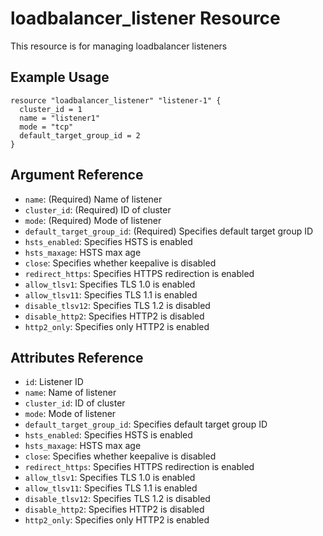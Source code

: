 # loadbalancer_listener Resource

This resource is for managing loadbalancer listeners

## Example Usage

```hcl
resource "loadbalancer_listener" "listener-1" {
  cluster_id = 1
  name = "listener1"
  mode = "tcp"
  default_target_group_id = 2
}
```

## Argument Reference

- `name`: (Required) Name of listener
- `cluster_id`: (Required) ID of cluster
- `mode`: (Required) Mode of listener
- `default_target_group_id`: (Required) Specifies default target group ID
- `hsts_enabled`: Specifies HSTS is enabled
- `hsts_maxage`: HSTS max age
- `close`: Specifies whether keepalive is disabled
- `redirect_https`: Specifies HTTPS redirection is enabled
- `allow_tlsv1`: Specifies TLS 1.0 is enabled
- `allow_tlsv11`: Specifies TLS 1.1 is enabled
- `disable_tlsv12`: Specifies TLS 1.2 is disabled
- `disable_http2`: Specifies HTTP2 is disabled
- `http2_only`: Specifies only HTTP2 is enabled

## Attributes Reference

- `id`: Listener ID
- `name`: Name of listener
- `cluster_id`: ID of cluster
- `mode`: Mode of listener
- `default_target_group_id`: Specifies default target group ID
- `hsts_enabled`: Specifies HSTS is enabled
- `hsts_maxage`: HSTS max age
- `close`: Specifies whether keepalive is disabled
- `redirect_https`: Specifies HTTPS redirection is enabled
- `allow_tlsv1`: Specifies TLS 1.0 is enabled
- `allow_tlsv11`: Specifies TLS 1.1 is enabled
- `disable_tlsv12`: Specifies TLS 1.2 is disabled
- `disable_http2`: Specifies HTTP2 is disabled
- `http2_only`: Specifies only HTTP2 is enabled